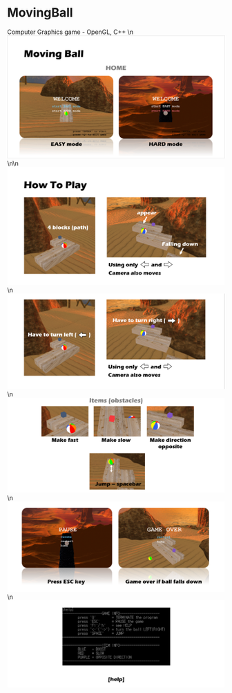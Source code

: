 # MovingBall
Computer Graphics game - OpenGL, C++
\n
![img1](./image/img1.PNG)
\n\n
![img2](./image/img2.PNG)
\n
![img3](./image/img3.PNG)
\n
![img4](./image/img4.PNG)
\n
![img5](./image/img5.PNG)
\n
![img6](./image/img6.PNG)
